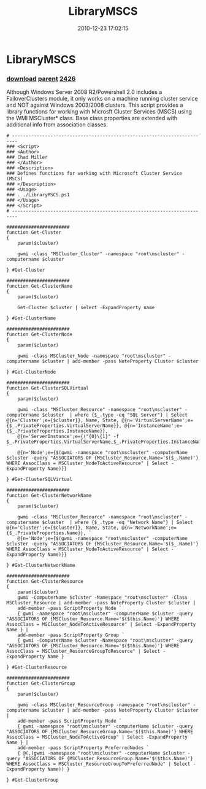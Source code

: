 ﻿---
pid:            2421
parent:         2420
children:       2426
poster:         Chad Miller
title:          LibraryMSCS
date:           2010-12-23 17:02:15
description:    Although Windows Server 2008 R2/Powershell 2.0 includes a FailoverClusters module, it only works on a machine running cluster service and NOT against Windows 2003/2008 clusters. This script provides a library functions for working with Microsft Cluster Services (MSCS) using the WMI MSCluster* class. Base class properties are extended with additional info from association classes.
format:         posh
---

# LibraryMSCS

### [download](2421.ps1) [parent](2420.md) [2426](2426.md)

Although Windows Server 2008 R2/Powershell 2.0 includes a FailoverClusters module, it only works on a machine running cluster service and NOT against Windows 2003/2008 clusters. This script provides a library functions for working with Microsft Cluster Services (MSCS) using the WMI MSCluster* class. Base class properties are extended with additional info from association classes.

```posh
# ------------------------------------------------------------------------
### <Script>
### <Author>
### Chad Miller 
### </Author>
### <Description>
### Defines functions for working with Microsoft Cluster Service (MSCS)
### </Description>
### <Usage>
### . ./LibraryMSCS.ps1
### </Usage>
### </Script>
# ------------------------------------------------------------------------

#######################
function Get-Cluster
{
    param($cluster)
    
    gwmi -class "MSCluster_Cluster" -namespace "root\mscluster" -computername $cluster

} #Get-Cluster

#######################
function Get-ClusterName
{
    param($cluster)
    
    Get-Cluster $cluster | select -ExpandProperty name

} #Get-ClusterName

#######################
function Get-ClusterNode
{
    param($cluster)
    
    gwmi -class MSCluster_Node -namespace "root\mscluster" -computername $cluster | add-member -pass NoteProperty Cluster $cluster

} #Get-ClusterNode

#######################
function Get-ClusterSQLVirtual
{
    param($cluster)
    
    gwmi -class "MSCluster_Resource" -namespace "root\mscluster" -computername $cluster  | where {$_.type -eq "SQL Server"} | Select @{n='Cluster';e={$cluster}}, Name, State, @{n='VirtualServerName';e={$_.PrivateProperties.VirtualServerName}}, @{n='InstanceName';e={$_.PrivateProperties.InstanceName}}, `
    @{n='ServerInstance';e={("{0}\{1}" -f $_.PrivateProperties.VirtualServerName,$_.PrivateProperties.InstanceName).TrimEnd('\')}}, `
    @{n='Node';e={$(gwmi -namespace "root\mscluster" -computerName $cluster -query "ASSOCIATORS OF {MSCluster_Resource.Name='$($_.Name)'} WHERE AssocClass = MSCluster_NodeToActiveResource" | Select -ExpandProperty Name)}}
    
} #Get-ClusterSQLVirtual

#######################
function Get-ClusterNetworkName
{
    param($cluster)
    
    gwmi -class "MSCluster_Resource" -namespace "root\mscluster" -computername $cluster  | where {$_.type -eq "Network Name"} | Select @{n='Cluster';e={$cluster}}, Name, State, @{n='NetworkName';e={$_.PrivateProperties.Name}}, `
    @{n='Node';e={$(gwmi -namespace "root\mscluster" -computerName $cluster -query "ASSOCIATORS OF {MSCluster_Resource.Name='$($_.Name)'} WHERE AssocClass = MSCluster_NodeToActiveResource" | Select -ExpandProperty Name)}}
       
} #Get-ClusterNetworkName

#######################
function Get-ClusterResource
{
    param($cluster)
    gwmi -ComputerName $cluster -Namespace "root\mscluster" -Class MSCluster_Resource | add-member -pass NoteProperty Cluster $cluster | 
    add-member -pass ScriptProperty Node `
    { gwmi -namespace "root\mscluster" -computerName $cluster -query "ASSOCIATORS OF {MSCluster_Resource.Name='$($this.Name)'} WHERE AssocClass = MSCluster_NodeToActiveResource" | Select -ExpandProperty Name } |
    add-member -pass ScriptProperty Group `
    { gwmi -ComputerName $cluster -Namespace "root\mscluster" -query "ASSOCIATORS OF {MSCluster_Resource.Name='$($this.Name)'} WHERE AssocClass = MSCluster_ResourceGroupToResource" | Select -ExpandProperty Name }
        
} #Get-ClusterResource

#######################
function Get-ClusterGroup
{
    param($cluster)
    
    gwmi -class MSCluster_ResourceGroup -namespace "root\mscluster" -computername $cluster | add-member -pass NoteProperty Cluster $cluster  | 
    add-member -pass ScriptProperty Node `
    { gwmi -namespace "root\mscluster" -computerName $cluster -query "ASSOCIATORS OF {MSCluster_ResourceGroup.Name='$($this.Name)'} WHERE AssocClass = MSCluster_NodeToActiveGroup" | Select -ExpandProperty Name } |
    add-member -pass ScriptProperty PreferredNodes `
    { @(,(gwmi -namespace "root\mscluster" -computerName $cluster -query "ASSOCIATORS OF {MSCluster_ResourceGroup.Name='$($this.Name)'} WHERE AssocClass = MSCluster_ResourceGroupToPreferredNode" | Select -ExpandProperty Name)) }

} #Get-ClusterGroup
```
